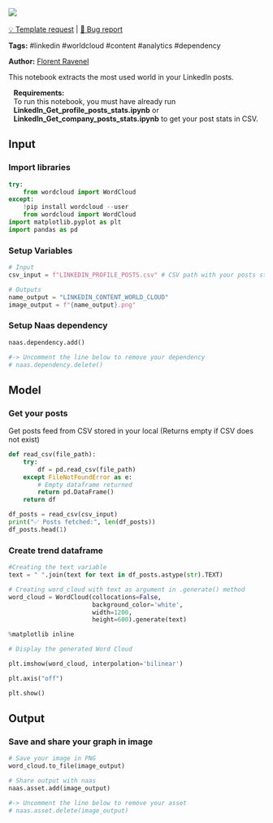 <a href="https://app.naas.ai/user-redirect/naas/downloader?url=https://raw.githubusercontent.com/jupyter-naas/awesome-notebooks/master/LinkedIn/LinkedIn_Extract_content_world_cloud.ipynb" target="_parent"><img src="https://naasai-public.s3.eu-west-3.amazonaws.com/open_in_naas.svg"/></a><br><br><a href="https://github.com/jupyter-naas/awesome-notebooks/issues/new?assignees=&labels=&template=template-request.md&title=Tool+-+Action+of+the+notebook+">💡 Template request</a> | <a href="https://github.com/jupyter-naas/awesome-notebooks/issues/new?assignees=&labels=&template=bug_report.md&title=">🚨 Bug report</a>

**Tags:** #linkedin #worldcloud #content #analytics #dependency

**Author:** [Florent Ravenel](https://www.linkedin.com/in/florent-ravenel/)

This notebook extracts the most used world in your LinkedIn posts.

<div class="alert alert-info" role="info" style="margin: 10px">
<b>Requirements:</b><br>
To run this notebook, you must have already run <b>LinkedIn_Get_profile_posts_stats.ipynb</b> or <b>LinkedIn_Get_company_posts_stats.ipynb</b> to get your post stats in CSV.<br>
</div>

## Input

### Import libraries


```python
try:
    from wordcloud import WordCloud
except:
    !pip install wordcloud --user
    from wordcloud import WordCloud
import matplotlib.pyplot as plt
import pandas as pd
```

### Setup Variables


```python
# Input
csv_input = f"LINKEDIN_PROFILE_POSTS.csv" # CSV path with your posts stats generated with 'LinkedIn_Get_profile_posts_stats.ipynb' or 'LinkedIn_Get_company_posts_stats.ipynb'

# Outputs
name_output = "LINKEDIN_CONTENT_WORLD_CLOUD"
image_output = f"{name_output}.png"
```

### Setup Naas dependency


```python
naas.dependency.add()

#-> Uncomment the line below to remove your dependency
# naas.dependency.delete()
```

## Model

### Get your posts
Get posts feed from CSV stored in your local (Returns empty if CSV does not exist)


```python
def read_csv(file_path):
    try:
        df = pd.read_csv(file_path)
    except FileNotFoundError as e:
        # Empty dataframe returned
        return pd.DataFrame()
    return df

df_posts = read_csv(csv_input)
print("✅ Posts fetched:", len(df_posts))
df_posts.head(1)
```

### Create trend dataframe


```python
#Creating the text variable
text = " ".join(text for text in df_posts.astype(str).TEXT)
```


```python
# Creating word_cloud with text as argument in .generate() method
word_cloud = WordCloud(collocations=False,
                       background_color='white',
                       width=1200,
                       height=600).generate(text)
```


```python
%matplotlib inline

# Display the generated Word Cloud

plt.imshow(word_cloud, interpolation='bilinear')

plt.axis("off")

plt.show()
```

## Output

### Save and share your graph in image



```python
# Save your image in PNG
word_cloud.to_file(image_output)

# Share output with naas
naas.asset.add(image_output)

#-> Uncomment the line below to remove your asset
# naas.asset.delete(image_output)
```
